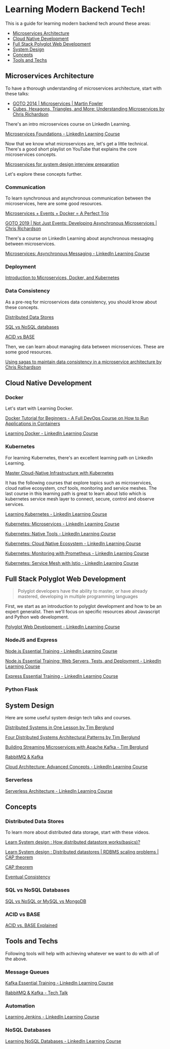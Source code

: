 # Learning Modern Backend Tech!

This is a guide for learning modern backend tech around these areas:
- [Microservices Architecture](#Microservices-Architecture)
- [Cloud Native Development](#Cloud-Native-Development)
- [Full Stack Polyglot Web Development](#Full-Stack-Polyglot-Web-Development)
- [System Design](#System-Design)
- [Concepts](#Concepts)
- [Tools and Techs](#Tools-and-Techs)


## Microservices Architecture

To have a thorough understanding of microservices architecture, start with these talks:

- [GOTO 2014 | Microservices | Martin Fowler](https://www.youtube.com/watch?v=wgdBVIX9ifA)
- [Cubes, Hexagons, Triangles, and More: Understanding Microservices by Chris Richardson](https://www.youtube.com/watch?v=rMDjuXTQVkk)

There's an intro microservices course on LinkedIn Learning.

[Microservices Foundations - LinkedIn Learning Course](https://www.linkedin.com/learning/microservices-foundations)

Now that we know what microservices are, let's get a little technical. There's a good short playlist on YouTube that explains the core microservices concepts.

[Microservices for system design interview preparation](https://www.youtube.com/watch?v=-XGTjzz7nEs&list=PLkQkbY7JNJuDqCFncFdTzGm6cRYCF-kZO)

Let's explore these concepts further.

### Communication
To learn synchronous and asynchronous communication between the microservices, here are some good resources.

 [Microservices + Events + Docker = A Perfect Trio](https://www.youtube.com/watch?v=sSm2dRarhPo)

 [GOTO 2019 | Not Just Events: Developing Asynchronous Microservices | Chris Richardson](https://www.youtube.com/watch?v=kyNL7yCvQQc)

There's a course on LinkedIn Learning about asynchronous messaging between microservices.

 [Microservices: Asynchronous Messaging - LinkedIn Learning Course](https://www.linkedin.com/learning/microservices-asynchronous-messaging)
 

### Deployment

[Introduction to Microservices, Docker, and Kubernetes](https://www.youtube.com/watch?v=1xo-0gCVhTU)


### Data Consistency

As a pre-req for microservices data consistency, you should know about these concepts.

[Distributed Data Stores](###Distributed-Data-Stores)

[SQL vs NoSQL databases](####SQL-vs-NoSQL-Databases)

[ACID vs BASE](####ACID-vs-BASE)


Then, we can learn about managing data between microservices. These are some good resources.

[Using sagas to maintain data consistency in a microservice architecture by Chris Richardson](https://www.youtube.com/watch?v=YPbGW3Fnmbc)



## Cloud Native Development

### Docker

Let's start with Learning Docker.

[Docker Tutorial for Beginners - A Full DevOps Course on How to Run Applications in Containers](https://www.youtube.com/watch?v=fqMOX6JJhGo)

[Learning Docker - LinkedIn Learning Course](https://www.linkedin.com/learning/learning-docker-2)


### Kubernetes

For learning Kubernetes, there's an excellent learning path on LinkedIn Learning.

[Master Cloud-Native Infrastructure with Kubernetes](https://www.linkedin.com/learning/paths/master-cloud-native-infrastructure-with-kubernetes)

It has the following courses that explore topics such as microservices, cloud native ecosystem, cncf tools, monitoring and service meshes. The last course in this learning path is great to learn about Istio which is kubernetes service mesh layer to connect, secure, control and observe services.

[Learning Kubernetes - LinkedIn Learning Course](https://www.linkedin.com/learning/learning-kubernetes)

[Kubernetes: Microservices - LinkedIn Learning Course](https://www.linkedin.com/learning/kubernetes-microservices)

[Kubernetes: Native Tools - LinkedIn Learning Course](https://www.linkedin.com/learning/kubernetes-native-tools)

[Kubernetes: Cloud Native Ecosystem - LinkedIn Learning Course](https://www.linkedin.com/learning/kubernetes-cloud-native-ecosystem)

[Kubernetes: Monitoring with Prometheus - LinkedIn Learning Course](https://www.linkedin.com/learning/kubernetes-monitoring-with-prometheus)

[Kubernetes: Service Mesh with Istio - LinkedIn Learning Course](https://www.linkedin.com/learning/kubernetes-service-mesh-with-istio)


## Full Stack Polyglot Web Development

> Polyglot developers have the ability to master, or have already mastered, developing in multiple programming languages

First, we start as an introduction to polyglot development and how to be an expert generalist. Then we'll focus on specific resources about Javascript and Python web development.

[Polyglot Web Development - LinkedIn Learning Course](https://www.linkedin.com/learning/polyglot-web-development)

### NodeJS and Express

[Node.js Essential Training - LinkedIn Learning Course](https://www.linkedin.com/learning/node-js-essential-training-2)

[Node.js Essential Training: Web Servers, Tests, and Deployment - LinkedIn Learning Course](https://www.linkedin.com/learning/node-js-essential-training-web-servers-tests-and-deployment)

[Express Essential Training - LinkedIn Learning Course](https://www.linkedin.com/learning/express-essential-training)

### Python Flask





## System Design

Here are some useful system design tech talks and courses.

[Distributed Systems in One Lesson by Tim Berglund](https://www.youtube.com/watch?v=Y6Ev8GIlbxc)

[Four Distributed Systems Architectural Patterns by Tim Berglund](https://www.youtube.com/watch?v=tpspO9K28PM)

[Building Streaming Microservices with Apache Kafka - Tim Berglund](https://www.youtube.com/watch?v=Hlb-Ss3q3as)

[RabbitMQ & Kafka](https://www.youtube.com/watch?v=7Faly8jORIw)

[Cloud Architecture: Advanced Concepts - LinkedIn Learning Course](https://www.linkedin.com/learning/cloud-architecture-advanced-concepts-2)


### Serverless

[Serverless Architecture - LinkedIn Learning Course](https://www.linkedin.com/learning/serverless-architecture)


## Concepts

### Distributed Data Stores
To learn more about distributed data storage, start with these videos.

[Learn System design : How distributed datastore works(basics)?](https://www.youtube.com/watch?v=ZbyYvTfBlE0)

[Learn System design : Distributed datastores | RDBMS scaling problems | CAP theorem](https://www.youtube.com/watch?v=l9JSK9OBzA4)

[CAP theorem](https://en.wikipedia.org/wiki/CAP_theorem)

[Eventual Consistency](https://en.wikipedia.org/wiki/Eventual_consistency)


### SQL vs NoSQL Databases
[SQL vs NoSQL or MySQL vs MongoDB](https://www.youtube.com/watch?v=ZS_kXvOeQ5Y)


### ACID vs BASE
[ACID vs. BASE Explained](https://neo4j.com/blog/acid-vs-base-consistency-models-explained/)


## Tools and Techs

Following tools will help with achieving whatever we want to do with all of the above.

### Message Queues

[Kafka Essential Training - LinkedIn Learning Course](https://www.linkedin.com/learning/kafka-essential-training)

[RabbitMQ & Kafka - Tech Talk](https://www.youtube.com/watch?v=7Faly8jORIw)

### Automation

[Learning Jenkins - LinkedIn Learning Course](https://www.linkedin.com/learning/learning-jenkins)

### NoSQL Databases

[Learning NoSQL Databases - LinkedIn Learning Course](https://www.linkedin.com/learning/learning-nosql-databases)

